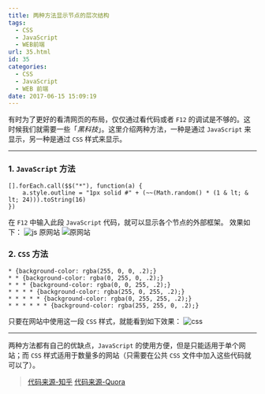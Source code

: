 ```yaml
---
title: 两种方法显示节点的层次结构
tags:
  - CSS
  - JavaScript
  - WEB前端
url: 35.html
id: 35
categories:
  - CSS
  - JavaScript
  - WEB 前端
date: 2017-06-15 15:09:19
---
```


有时为了更好的看清网页的布局，仅仅通过看代码或者 `F12` 的调试是不够的。这时候我们就需要一些「_黑科技_」。这里介绍两种方法，一种是通过 `JavaScript` 来显示，另一种是通过 `CSS` 样式来显示。

* * *

### 1\. `JavaScript` 方法

    [].forEach.call($$("*"), function(a) {
        a.style.outline = "1px solid #" + (~~(Math.random() * (1 & lt; & lt; 24))).toString(16)
    })
    

在 `F12` 中输入此段 `JavaScript` 代码，就可以显示各个节点的外部框架。 效果如下： ![js](https://ooo.0o0.ooo/2017/06/15/594230a99e355.png) 原网站 ![原网站](https://ooo.0o0.ooo/2017/06/15/594230a9285a6.png)

### 2\. `CSS` 方法

    * {background-color: rgba(255, 0, 0, .2);}
    * * {background-color: rgba(0, 255, 0, .2);}
    * * * {background-color: rgba(0, 0, 255, .2);}
    * * * * {background-color: rgba(255, 0, 255, .2);}
    * * * * * {background-color: rgba(0, 255, 255, .2);}
    * * * * * * {background-color: rgba(255, 255, 0, .2);}
    

只要在网站中使用这一段 `CSS` 样式，就能看到如下效果： ![css](https://ooo.0o0.ooo/2017/06/15/594230a9a0f03.png)

* * *

两种方法都有自己的优缺点，`JavaScript` 的使用方便，但是只能适用于单个网站；而 `CSS` 样式适用于数量多的网站（只需要在公共 `CSS` 文件中加入这些代码就可以了）。

> [代码来源-知乎](https://www.zhihu.com/question/27432017/answer/40621923) [代码来源-Quora](https://www.quora.com/What-are-the-most-interesting-HTML-JS-DOM-CSS-hacks-that-most-web-developers-dont-know-about/answer/Gajus-Kuizinas)